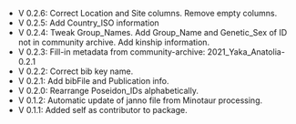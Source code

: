- V 0.2.6: Correct Location and Site columns. Remove empty columns.
- V 0.2.5: Add Country_ISO information
- V 0.2.4: Tweak Group_Names. Add Group_Name and Genetic_Sex of ID not in community archive. Add kinship information.
- V 0.2.3: Fill-in metadata from community-archive: 2021_Yaka_Anatolia-0.2.1
- V 0.2.2: Correct bib key name.
- V 0.2.1: Add bibFile and Publication info.
- V 0.2.0: Rearrange Poseidon_IDs alphabetically.
- V 0.1.2: Automatic update of janno file from Minotaur processing.
- V 0.1.1: Added self as contributor to package.

